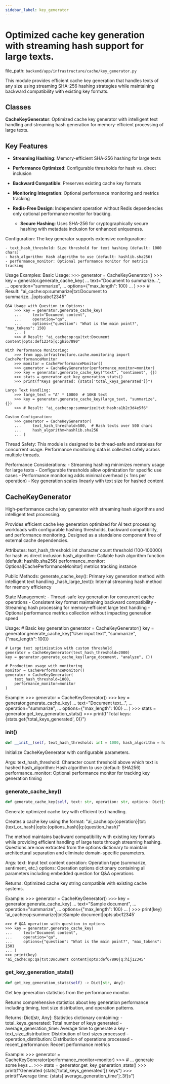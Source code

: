 ```yaml
---
sidebar_label: key_generator
---
```


# Optimized cache key generation with streaming hash support for large texts.

  file_path: `backend/app/infrastructure/cache/key_generator.py`

This module provides efficient cache key generation that handles texts of any size
using streaming SHA-256 hashing strategies while maintaining backward compatibility
with existing key formats.

## Classes

**CacheKeyGenerator**: Optimized cache key generator with intelligent text handling
and streaming hash generation for memory-efficient processing of large texts.

## Key Features

- **Streaming Hashing**: Memory-efficient SHA-256 hashing for large texts
- **Performance Optimized**: Configurable thresholds for hash vs. direct inclusion
- **Backward Compatible**: Preserves existing cache key formats
- **Monitoring Integration**: Optional performance monitoring and metrics tracking
- **Redis-Free Design**: Independent operation without Redis dependencies
      only optional performance monitor for tracking.

    - **Secure Hashing**: Uses SHA-256 for cryptographically secure hashing with
      metadata inclusion for enhanced uniqueness.

Configuration:
    The key generator supports extensive configuration:

    - text_hash_threshold: Size threshold for text hashing (default: 1000 chars)
    - hash_algorithm: Hash algorithm to use (default: hashlib.sha256)
    - performance_monitor: Optional performance monitor for metrics tracking

Usage Examples:
    Basic Usage:
        >>> generator = CacheKeyGenerator()
        >>> key = generator.generate_cache_key(
        ...     text="Document to summarize...",
        ...     operation="summarize",
        ...     options={"max_length": 100}
        ... )
        >>> # Result: "ai_cache:op:summarize|txt:Document to summarize...|opts:abc12345"

    Q&A Usage with Question in Options:
        >>> key = generator.generate_cache_key(
        ...     text="Document content",
        ...     operation="qa",
        ...     options={"question": "What is the main point?", "max_tokens": 150}
        ... )
        >>> # Result: "ai_cache:op:qa|txt:Document content|opts:def12345|q:ghi67890"

    With Performance Monitoring:
        >>> from app.infrastructure.cache.monitoring import CachePerformanceMonitor
        >>> monitor = CachePerformanceMonitor()
        >>> generator = CacheKeyGenerator(performance_monitor=monitor)
        >>> key = generator.generate_cache_key("text", "sentiment", {})
        >>> stats = generator.get_key_generation_stats()
        >>> print(f"Keys generated: {stats['total_keys_generated']}")

    Large Text Handling:
        >>> large_text = "A" * 10000  # 10KB text
        >>> key = generator.generate_cache_key(large_text, "summarize", {})
        >>> # Result: "ai_cache:op:summarize|txt:hash:a1b2c3d4e5f6"

    Custom Configuration:
        >>> generator = CacheKeyGenerator(
        ...     text_hash_threshold=500,  # Hash texts over 500 chars
        ...     hash_algorithm=hashlib.sha256
        ... )

Thread Safety:
    This module is designed to be thread-safe and stateless for concurrent usage.
    Performance monitoring data is collected safely across multiple threads.

Performance Considerations:
    - Streaming hashing minimizes memory usage for large texts
    - Configurable thresholds allow optimization for specific use cases
    - Performance monitoring adds minimal overhead (< 1ms per operation)
    - Key generation scales linearly with text size for hashed content

## CacheKeyGenerator

High-performance cache key generator with streaming hash algorithms and intelligent text processing.

Provides efficient cache key generation optimized for AI text processing workloads with
configurable hashing thresholds, backward compatibility, and performance monitoring.
Designed as a standalone component free of external cache dependencies.

Attributes:
    text_hash_threshold: int character count threshold (100-100000) for hash vs direct inclusion
    hash_algorithm: Callable hash algorithm function (default: hashlib.sha256)
    performance_monitor: Optional[CachePerformanceMonitor] metrics tracking instance

Public Methods:
    generate_cache_key(): Primary key generation method with intelligent text handling
    _hash_large_text(): Internal streaming hash method for memory efficiency

State Management:
    - Thread-safe key generation for concurrent cache operations
    - Consistent key format maintaining backward compatibility
    - Streaming hash processing for memory-efficient large text handling
    - Optional performance metrics collection without impacting generation speed

Usage:
    # Basic key generation
    generator = CacheKeyGenerator()
    key = generator.generate_cache_key("User input text", "summarize", {"max_length": 100})

    # Large text optimization with custom threshold
    generator = CacheKeyGenerator(text_hash_threshold=2000)
    key = generator.generate_cache_key(large_document, "analyze", {})

    # Production usage with monitoring
    monitor = CachePerformanceMonitor()
    generator = CacheKeyGenerator(
        text_hash_threshold=1000,
        performance_monitor=monitor
    )

Example:
    >>> generator = CacheKeyGenerator()
    >>> key = generator.generate_cache_key(
    ...     text="Document text...",
    ...     operation="summarize",
    ...     options={"max_length": 100}
    ... )
    >>> stats = generator.get_key_generation_stats()
    >>> print(f"Total keys: {stats.get('total_keys_generated', 0)}")

### __init__()

```python
def __init__(self, text_hash_threshold: int = 1000, hash_algorithm = hashlib.sha256, performance_monitor: Optional['CachePerformanceMonitor'] = None):
```

Initialize CacheKeyGenerator with configurable parameters.

Args:
    text_hash_threshold: Character count threshold above which text is hashed
    hash_algorithm: Hash algorithm to use (default: SHA256)
    performance_monitor: Optional performance monitor for tracking key generation timing

### generate_cache_key()

```python
def generate_cache_key(self, text: str, operation: str, options: Dict[str, Any]) -> str:
```

Generate optimized cache key with efficient text handling.

Creates a cache key using the format:
"ai_cache:op:{operation}|txt:{text_or_hash}|opts:{options_hash}|q:{question_hash}"

The method maintains backward compatibility with existing key formats
while providing efficient handling of large texts through streaming hashing.
Questions are now extracted from the options dictionary to maintain
architectural separation and eliminate domain-specific parameters.

Args:
    text: Input text content
    operation: Operation type (summarize, sentiment, etc.)
    options: Operation options dictionary containing all parameters
            including embedded question for Q&A operations

Returns:
    Optimized cache key string compatible with existing cache systems.

Example:
    >>> generator = CacheKeyGenerator()
    >>> key = generator.generate_cache_key(
    ...     text="Sample document",
    ...     operation="summarize",
    ...     options={"max_length": 100}
    ... )
    >>> print(key)
    'ai_cache:op:summarize|txt:Sample document|opts:abc12345'

    >>> # Q&A operation with question in options
    >>> key = generator.generate_cache_key(
    ...     text="Document content",
    ...     operation="qa",
    ...     options={"question": "What is the main point?", "max_tokens": 150}
    ... )
    >>> print(key)
    'ai_cache:op:qa|txt:Document content|opts:def67890|q:hij12345'

### get_key_generation_stats()

```python
def get_key_generation_stats(self) -> Dict[str, Any]:
```

Get key generation statistics from the performance monitor.

Returns comprehensive statistics about key generation performance
including timing, text size distribution, and operation patterns.

Returns:
    Dict[str, Any]: Statistics dictionary containing:
        - total_keys_generated: Total number of keys generated
        - average_generation_time: Average time to generate a key
        - text_size_distribution: Distribution of text sizes processed
        - operation_distribution: Distribution of operations processed
        - recent_performance: Recent performance metrics

Example:
    >>> generator = CacheKeyGenerator(performance_monitor=monitor)
    >>> # ... generate some keys ...
    >>> stats = generator.get_key_generation_stats()
    >>> print(f"Generated {stats['total_keys_generated']} keys")
    >>> print(f"Average time: {stats['average_generation_time']:.3f}s")
